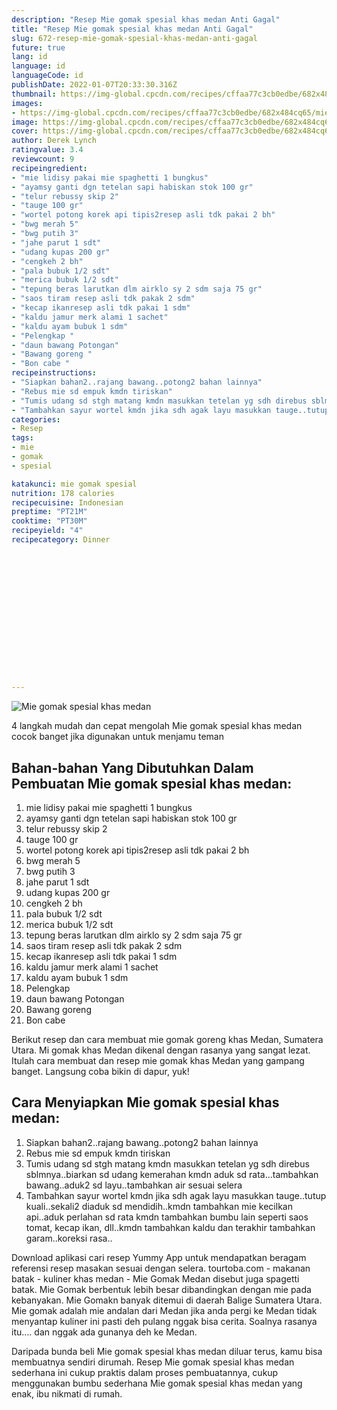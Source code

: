```yaml
---
description: "Resep Mie gomak spesial khas medan Anti Gagal"
title: "Resep Mie gomak spesial khas medan Anti Gagal"
slug: 672-resep-mie-gomak-spesial-khas-medan-anti-gagal
future: true
lang: id
language: id
languageCode: id
publishDate: 2022-01-07T20:33:30.316Z 
thumbnail: https://img-global.cpcdn.com/recipes/cffaa77c3cb0edbe/682x484cq65/mie-gomak-spesial-khas-medan-foto-resep-utama.webp
images:
- https://img-global.cpcdn.com/recipes/cffaa77c3cb0edbe/682x484cq65/mie-gomak-spesial-khas-medan-foto-resep-utama.webp
image: https://img-global.cpcdn.com/recipes/cffaa77c3cb0edbe/682x484cq65/mie-gomak-spesial-khas-medan-foto-resep-utama.webp
cover: https://img-global.cpcdn.com/recipes/cffaa77c3cb0edbe/682x484cq65/mie-gomak-spesial-khas-medan-foto-resep-utama.webp
author: Derek Lynch
ratingvalue: 3.4
reviewcount: 9
recipeingredient:
- "mie lidisy pakai mie spaghetti 1 bungkus"
- "ayamsy ganti dgn tetelan sapi habiskan stok 100 gr"
- "telur rebussy skip 2"
- "tauge 100 gr"
- "wortel potong korek api tipis2resep asli tdk pakai 2 bh"
- "bwg merah 5"
- "bwg putih 3"
- "jahe parut 1 sdt"
- "udang kupas 200 gr"
- "cengkeh 2 bh"
- "pala bubuk 1/2 sdt"
- "merica bubuk 1/2 sdt"
- "tepung beras larutkan dlm airklo sy 2 sdm saja 75 gr"
- "saos tiram resep asli tdk pakak 2 sdm"
- "kecap ikanresep asli tdk pakai 1 sdm"
- "kaldu jamur merk alami 1 sachet"
- "kaldu ayam bubuk 1 sdm"
- "Pelengkap "
- "daun bawang Potongan"
- "Bawang goreng "
- "Bon cabe "
recipeinstructions:
- "Siapkan bahan2..rajang bawang..potong2 bahan lainnya"
- "Rebus mie sd empuk kmdn tiriskan"
- "Tumis udang sd stgh matang kmdn masukkan tetelan yg sdh direbus sblmnya..biarkan sd udang kemerahan kmdn aduk sd rata...tambahkan bawang..aduk2 sd layu..tambahkan air sesuai selera"
- "Tambahkan sayur wortel kmdn jika sdh agak layu masukkan tauge..tutup kuali..sekali2 diaduk sd mendidih..kmdn tambahkan mie kecilkan api..aduk perlahan sd rata kmdn tambahkan bumbu lain seperti saos tomat, kecap ikan, dll..kmdn tambahkan kaldu dan terakhir tambahkan garam..koreksi rasa.."
categories:
- Resep
tags:
- mie
- gomak
- spesial

katakunci: mie gomak spesial 
nutrition: 178 calories
recipecuisine: Indonesian
preptime: "PT21M"
cooktime: "PT30M"
recipeyield: "4"
recipecategory: Dinner


     
    
    
    
    
    
    
    
    
    
    
      
    
---
```



![Mie gomak spesial khas medan](https://img-global.cpcdn.com/recipes/cffaa77c3cb0edbe/682x484cq65/mie-gomak-spesial-khas-medan-foto-resep-utama.webp)

4 langkah mudah dan cepat mengolah  Mie gomak spesial khas medan cocok banget jika digunakan untuk menjamu teman

<!--inarticleads1-->

## Bahan-bahan Yang Dibutuhkan Dalam Pembuatan Mie gomak spesial khas medan:

1. mie lidisy pakai mie spaghetti 1 bungkus
1. ayamsy ganti dgn tetelan sapi habiskan stok 100 gr
1. telur rebussy skip 2
1. tauge 100 gr
1. wortel potong korek api tipis2resep asli tdk pakai 2 bh
1. bwg merah 5
1. bwg putih 3
1. jahe parut 1 sdt
1. udang kupas 200 gr
1. cengkeh 2 bh
1. pala bubuk 1/2 sdt
1. merica bubuk 1/2 sdt
1. tepung beras larutkan dlm airklo sy 2 sdm saja 75 gr
1. saos tiram resep asli tdk pakak 2 sdm
1. kecap ikanresep asli tdk pakai 1 sdm
1. kaldu jamur merk alami 1 sachet
1. kaldu ayam bubuk 1 sdm
1. Pelengkap 
1. daun bawang Potongan
1. Bawang goreng 
1. Bon cabe 

Berikut resep dan cara membuat mie gomak goreng khas Medan, Sumatera Utara. Mi gomak khas Medan dikenal dengan rasanya yang sangat lezat. Itulah cara membuat dan resep mie gomak khas Medan yang gampang banget. Langsung coba bikin di dapur, yuk! 

<!--inarticleads2-->

## Cara Menyiapkan Mie gomak spesial khas medan:

1. Siapkan bahan2..rajang bawang..potong2 bahan lainnya
1. Rebus mie sd empuk kmdn tiriskan
1. Tumis udang sd stgh matang kmdn masukkan tetelan yg sdh direbus sblmnya..biarkan sd udang kemerahan kmdn aduk sd rata...tambahkan bawang..aduk2 sd layu..tambahkan air sesuai selera
1. Tambahkan sayur wortel kmdn jika sdh agak layu masukkan tauge..tutup kuali..sekali2 diaduk sd mendidih..kmdn tambahkan mie kecilkan api..aduk perlahan sd rata kmdn tambahkan bumbu lain seperti saos tomat, kecap ikan, dll..kmdn tambahkan kaldu dan terakhir tambahkan garam..koreksi rasa..


Download aplikasi cari resep Yummy App untuk mendapatkan beragam referensi resep masakan sesuai dengan selera. tourtoba.com - makanan batak - kuliner khas medan - Mie Gomak Medan disebut juga spagetti batak. Mie Gomak berbentuk lebih besar dibandingkan dengan mie pada kebanyakan. Mie Gomakn banyak ditemui di daerah Balige Sumatera Utara. Mie gomak adalah mie andalan dari Medan jika anda pergi ke Medan tidak menyantap kuliner ini pasti deh pulang nggak bisa cerita. Soalnya rasanya itu…. dan nggak ada gunanya deh ke Medan. 

Daripada bunda beli  Mie gomak spesial khas medan  diluar terus, kamu  bisa membuatnya sendiri dirumah. Resep  Mie gomak spesial khas medan  sederhana ini cukup praktis dalam proses pembuatannya, cukup menggunakan bumbu sederhana  Mie gomak spesial khas medan  yang enak, ibu nikmati di rumah.

